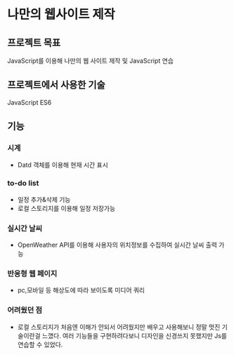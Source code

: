 # 나만의 웹사이트 제작

## 프로젝트 목표
JavaScript를 이용해 나만의 웹 사이트 제작 및 JavaScript 연습

## 프로젝트에서 사용한 기술

JavaScript ES6

## 기능

### 시계
* Datd 객체를 이용해 현재 시간 표시

### to-do list
* 일정 추가&삭제 기능
* 로컬 스토리지를 이용해 일정 저장가능

### 실시간 날씨
* OpenWeather API를 이용해 사용자의 위치정보를  수집하여 실시간 날씨 출력 가능

### 반응형 웹 페이지

* pc,모바일 등 해상도에 따라 보이도록 미디어 쿼리 

### 어려웠던 점

* 로컬 스토리지가 처음엔 이해가 안되서 어려웠지만 배우고 사용해보니 정말 멋진 기술이란걸 느꼈다. 여러 기능들을 구현하려다보니 디자인을 신경쓰지 못했지만 Js를 연습할 수 있었다.

